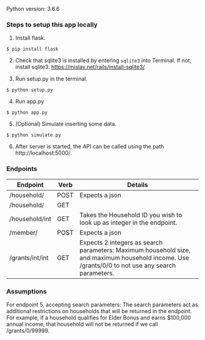 Python version: 3.6.6

### Steps to setup this app locally

1. Install flask.

`$ pip install flask`

2. Check that sqlite3 is installed by entering `sqlite3` into Terminal. If not, install sqlite3. https://mislav.net/rails/install-sqlite3/

3. Run setup.py in the terminal.

`$ python setup.py`

4. Run app.py

`$ python app.py`

5. (Optional) Simulate inserting some data.

`$ python simulate.py`

6. After server is started, the API can be called using the path http://localhost:5000/.


### Endpoints

| Endpoint            | Verb | Details                                                                                                                                            |
|---------------------|------|----------------------------------------------------------------------------------------------------------------------------------------------------|
| /household/         | POST | Expects a json                                                                                                                                     |
| /household/         | GET  |                                                                                                                                                    |
| /household/int    | GET  | Takes the Household ID you wish to look up as integer in the endpoint.                                                                                                                                                   |
| /member/            | POST | Expects a json                                                                                                                                     |
| /grants/int/int | GET  | Expects 2 integers as search parameters: Maximum household size, and maximum household income.   Use /grants/0/0 to not use any search parameters. |


### Assumptions

For endpoint 5, accepting search parameters: The search parameters act as additional restrictions on households that will be returned in the endpoint. For example, if a household qualifies for Elder Bonus and earns $100,000 annual income, that household will not be returned if we call /grants/0/99999.

